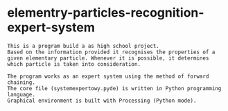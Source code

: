 # elementry-particles-recognition-expert-system

	This is a program build a as high school project. 
	Based on the information provided it recognises the properties of a given elementary particle. Whenever it is possible, it determines which particle is taken into consideration.
	
	The program works as an expert system using the method of forward chaining.
	The core file (systemexpertowy.pyde) is written in Python programming language.
	Graphical environment is built with Processing (Python mode).
